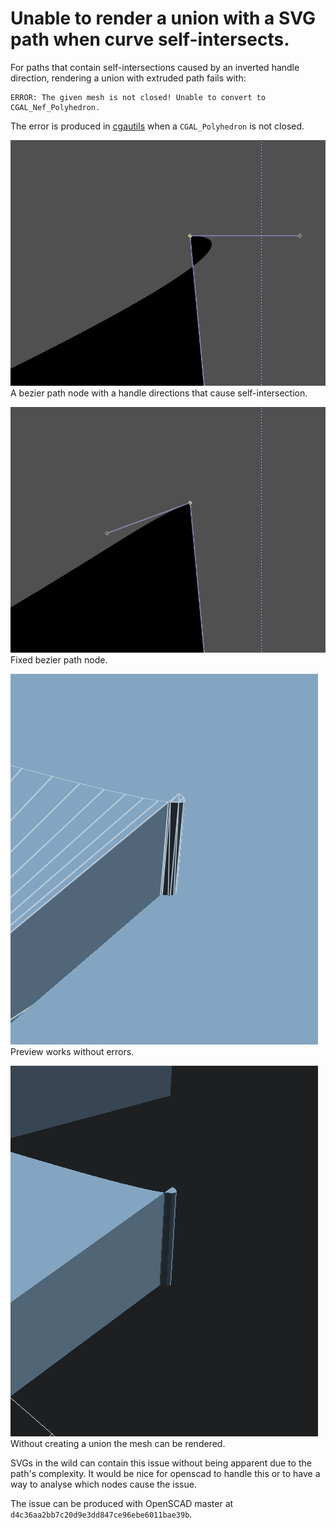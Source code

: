 # Unable to render a union with a SVG path when curve self-intersects.

For paths that contain self-intersections caused by an inverted handle direction, rendering a union with extruded path fails with:
```
ERROR: The given mesh is not closed! Unable to convert to CGAL_Nef_Polyhedron.
```

The error is produced in [cgautils](https://github.com/openscad/openscad/blob/d4c36aa2bb7c20d9e3dd847ce96ebe6011bae39b/src/geometry/cgal/cgalutils.cc#L73) when a `CGAL_Polyhedron` is not closed.

![Broken node](/screenshots/a-broken.png)
A bezier path node with a handle directions that cause self-intersection.

![Working node](/screenshots/a-working.png)
Fixed bezier path node.

![Preview works](/screenshots/a-preview.png)
Preview works without errors.

![Mesh creation works](/screenshots/a-render-no-cube-working.png)
Without creating a union the mesh can be rendered.

SVGs in the wild can contain this issue without being apparent due to the path's complexity. It would be nice for openscad to handle this or to have a way to analyse which nodes cause the issue.

The issue can be produced with OpenSCAD master at `d4c36aa2bb7c20d9e3dd847ce96ebe6011bae39b`.